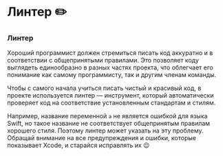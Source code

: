 # Линтер ✏️

### Линтер

Хороший программист должен стремиться писать код аккуратно и в соответствии с общепринятыми правилами. Это позволяет коду выглядеть единообразно в разных частях проекта, что облегчает его понимание как самому программисту, так и другим членам команды. 

Чтобы с самого начала учиться писать чистый и красивый код, в проекте используется линтер — инструмент, который автоматически проверяет код на соответствие установленным стандартам и стилям. 

Например, название переменной `a` не является ошибкой для языка Swift, но такое название не соответствует общепринятым правилам хорошего стиля. Поэтому линтер может указать на эту проблему. Обращай внимание на все предупреждения и ошибки, которые показывает Xcode, и старайся исправлять их 😉
